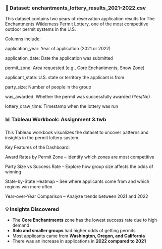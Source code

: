 ### 📁 Dataset: enchantments_lottery_results_2021-2022.csv
This dataset contains two years of reservation application results for The Enchantments Wilderness Permit Lottery, one of the most competitive outdoor permit systems in the U.S.

Columns include:

application_year: Year of application (2021 or 2022)

application_date: Date the application was submitted

permit_zone: Area requested (e.g., Core Enchantments, Snow Zone)

applicant_state: U.S. state or territory the applicant is from

party_size: Number of people in the group

was_awarded: Whether the permit was successfully awarded (Yes/No)

lottery_draw_time: Timestamp when the lottery was run

### 📊 Tableau Workbook: Assignment 3.twb
This Tableau workbook visualizes the dataset to uncover patterns and insights in the permit lottery system.

 Key Features of the Dashboard:

Award Rates by Permit Zone – Identify which zones are most competitive

Party Size vs Success Rate – Explore how group size affects the odds of winning

State-by-State Heatmap – See where applicants come from and which regions win more often

Year-over-Year Comparison – Analyze trends between 2021 and 2022

### 💡 Insights Discovered

- The **Core Enchantments** zone has the lowest success rate due to high demand  
- **Solo and smaller groups** had higher odds of getting permits  
- Most applicants came from **Washington, Oregon, and California**  
- There was an increase in applications in **2022 compared to 2021**
